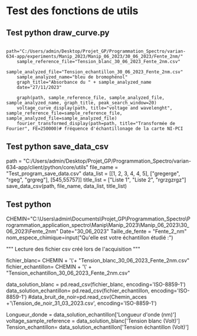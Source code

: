 # Test des fonctions de utils

## Test python draw_curve.py

```
    path="C:/Users/admin/Desktop/Projet_GP/Programmation_Spectro/varian-634-app/experiments/Manip_2023/Manip_06_2023/30_06_2023/Fente_2nm/"
    sample_reference_file="Tension_blanc_30_06_2023_Fente_2nm.csv"
    sample_analyzed_file="Tension_echantillon_30_06_2023_Fente_2nm.csv"
    sample_analyzed_name="bleu de bromophénol"
    graph_title="Absorbance du " + sample_analyzed_name
    date="27/11/2023"

    graph(path, sample_reference_file, sample_analyzed_file, sample_analyzed_name, graph_title, peak_search_window=20)
    voltage_curve_display(path, title="voltage and wavelenght", sample_reference_file=sample_reference_file, sample_analyzed_file=sample_analyzed_file)
    fourier_transformed_display(path=path, title="Transformée de Fourier", FE=250000)# fréquence d'échantillonage de la carte NI-PCI 

```


## Test python save_data_csv

path = "C:/Users/admin/Desktop/Projet_GP/Programmation_Spectro/varian-634-app/client/python/core/utils"
file_name = "Test_program_save_data.csv"
data_list = [[1, 2, 3, 4, 4, 5], ["gregerge", "rgeg", "grgreg"], [545,55757]]
title_list = ["Liste 1", "Liste 2", "rgrzgzrgz"]
save_data_csv(path, file_name, data_list, title_list)


## Test python 


CHEMIN="C:\\Users\\admin\\Documents\\Projet_GP\\Programmation_Spectro\\Programmation_application_spectro\\Manip\\Manip_2023\\Manip_06_2023\\30_06_2023\\Fente_2nm"
Date="30_06_2023"
Taille_de_fente = "Fente_2_nm"
nom_espece_chimique=input("Qu'elle est votre échantillon étudié :")

"""
Lecture des fichier csv créé lors de l'acquisition 
"""


fichier_blanc=  CHEMIN + '\\'+ "Tension_blanc_30_06_2023_Fente_2nm.csv"
fichier_echantillon=  CHEMIN + '\\' + "Tension_echantillon_30_06_2023_Fente_2nm.csv"


data_solution_blanc = pd.read_csv(fichier_blanc, encoding='ISO-8859-1')
data_solution_echantillon= pd.read_csv(fichier_echantillon, encoding='ISO-8859-1')
#data_bruit_de_noir=pd.read_csv(Chemin_acces +'\Tension_de_noir_31_03_2023.csv', encoding='ISO-8859-1')

Longueur_donde = data_solution_echantillon['Longueur d\'onde (nm)']
voltage_sample_reference = data_solution_blanc['Tension blanc (Volt)']
Tension_echantillon= data_solution_echantillon['Tension échantillon (Volt)']
